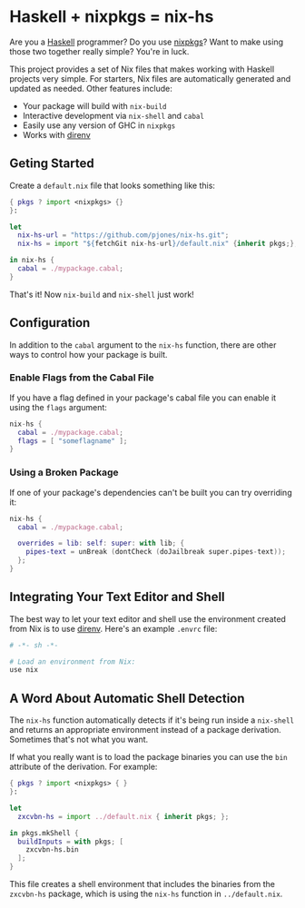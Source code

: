 Haskell + nixpkgs = nix-hs
==========================

Are you a [Haskell][] programmer?  Do you use [nixpkgs][]?  Want to
make using those two together really simple?  You're in luck.

This project provides a set of Nix files that makes working with
Haskell projects very simple.  For starters, Nix files are
automatically generated and updated as needed.  Other features
include:

  * Your package will build with `nix-build`
  * Interactive development via `nix-shell` and `cabal`
  * Easily use any version of GHC in `nixpkgs`
  * Works with [direnv][]

Geting Started
--------------

Create a `default.nix` file that looks something like this:

```nix
{ pkgs ? import <nixpkgs> {}
}:

let
  nix-hs-url = "https://github.com/pjones/nix-hs.git";
  nix-hs = import "${fetchGit nix-hs-url}/default.nix" {inherit pkgs;};

in nix-hs {
  cabal = ./mypackage.cabal;
}
```

That's it!  Now `nix-build` and `nix-shell` just work!

Configuration
-------------

In addition to the `cabal` argument to the `nix-hs` function, there
are other ways to control how your package is built.

### Enable Flags from the Cabal File ###

If you have a flag defined in your package's cabal file you can enable
it using the `flags` argument:

```nix
nix-hs {
  cabal = ./mypackage.cabal;
  flags = [ "someflagname" ];
}
```

### Using a Broken Package ###

If one of your package's dependencies can't be built you can try
overriding it:

```nix
nix-hs {
  cabal = ./mypackage.cabal;

  overrides = lib: self: super: with lib; {
    pipes-text = unBreak (dontCheck (doJailbreak super.pipes-text));
  };
}
```

Integrating Your Text Editor and Shell
--------------------------------------

The best way to let your text editor and shell use the environment
created from Nix is to use [direnv][].  Here's an example `.envrc`
file:

```sh
# -*- sh -*-

# Load an environment from Nix:
use nix
```

A Word About Automatic Shell Detection
--------------------------------------

The `nix-hs` function automatically detects if it's being run inside a
`nix-shell` and returns an appropriate environment instead of a
package derivation.  Sometimes that's not what you want.

If what you really want is to load the package binaries you can use
the `bin` attribute of the derivation.  For example:

```nix
{ pkgs ? import <nixpkgs> { }
}:

let
  zxcvbn-hs = import ../default.nix { inherit pkgs; };

in pkgs.mkShell {
  buildInputs = with pkgs; [
    zxcvbn-hs.bin
  ];
}
```

This file creates a shell environment that includes the binaries from
the `zxcvbn-hs` package, which is using the `nix-hs` function in
`../default.nix`.

[haskell]: https://www.haskell.org/
[nixpkgs]: https://nixos.org/nix/
[direnv]: https://github.com/direnv/direnv
